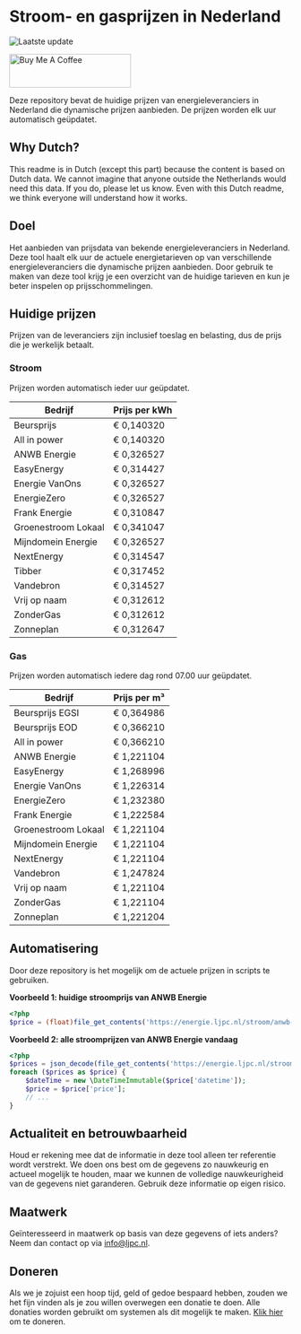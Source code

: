 # Stroom- en gasprijzen in Nederland

![Laatste update](https://img.shields.io/badge/laatste%20update-2025--06--15%2021%3A00%20CET-brightgreen)

<a href="https://www.buymeacoffee.com/Lars-" target="_blank"><img src="https://cdn.buymeacoffee.com/buttons/v2/default-orange.png" alt="Buy Me A Coffee" height="60" style="height: 60px !important;width: 217px !important;" ></a>

Deze repository bevat de huidige prijzen van energieleveranciers in Nederland die dynamische prijzen aanbieden. De prijzen worden elk uur automatisch geüpdatet.

## Why Dutch?

This readme is in Dutch (except this part) because the content is based on Dutch data. We cannot imagine that anyone outside the Netherlands would need this data. If you do, please let us know. Even with this Dutch readme, we think
everyone will understand how it works.

## Doel

Het aanbieden van prijsdata van bekende energieleveranciers in Nederland. Deze tool haalt elk uur de actuele energietarieven op van verschillende energieleveranciers die dynamische prijzen aanbieden. Door gebruik te maken van deze tool
krijg je een overzicht van de huidige tarieven en kun je beter inspelen op prijsschommelingen.

## Huidige prijzen

Prijzen van de leveranciers zijn inclusief toeslag en belasting, dus de prijs die je werkelijk betaalt.

### Stroom

Prijzen worden automatisch ieder uur geüpdatet.

 Bedrijf | Prijs per kWh 
---------|---------------
Beursprijs | € 0,140320
All in power | € 0,140320
ANWB Energie | € 0,326527
EasyEnergy | € 0,314427
Energie VanOns | € 0,326527
EnergieZero | € 0,326527
Frank Energie | € 0,310847
Groenestroom Lokaal | € 0,341047
Mijndomein Energie | € 0,326527
NextEnergy | € 0,314547
Tibber | € 0,317452
Vandebron | € 0,314527
Vrij op naam | € 0,312612
ZonderGas | € 0,312612
Zonneplan | € 0,312647


### Gas

Prijzen worden automatisch iedere dag rond 07.00 uur geüpdatet.

 Bedrijf | Prijs per m³ 
---------|--------------
Beursprijs EGSI | € 0,364986
Beursprijs EOD | € 0,366210
All in power | € 0,366210
ANWB Energie | € 1,221104
EasyEnergy | € 1,268996
Energie VanOns | € 1,226314
EnergieZero | € 1,232380
Frank Energie | € 1,222584
Groenestroom Lokaal | € 1,221104
Mijndomein Energie | € 1,221104
NextEnergy | € 1,221104
Vandebron | € 1,247824
Vrij op naam | € 1,221104
ZonderGas | € 1,221104
Zonneplan | € 1,221204


## Automatisering

Door deze repository is het mogelijk om de actuele prijzen in scripts te gebruiken.

**Voorbeeld 1: huidige stroomprijs van ANWB Energie**

```php
<?php
$price = (float)file_get_contents('https://energie.ljpc.nl/stroom/anwb-energie-nu.txt');

```

**Voorbeeld 2: alle stroomprijzen van ANWB Energie vandaag**

```php
<?php
$prices = json_decode(file_get_contents('https://energie.ljpc.nl/stroom/all-in-power-vandaag.json'),true);
foreach ($prices as $price) {
    $dateTime = new \DateTimeImmutable($price['datetime']);
    $price = $price['price'];
    // ...
}
```

## Actualiteit en betrouwbaarheid

Houd er rekening mee dat de informatie in deze tool alleen ter referentie wordt verstrekt. We doen ons best om de gegevens zo nauwkeurig en actueel mogelijk te houden, maar we kunnen de volledige nauwkeurigheid van de gegevens niet
garanderen. Gebruik deze informatie op eigen risico.

## Maatwerk

Geïnteresseerd in maatwerk op basis van deze gegevens of iets anders? Neem dan contact op
via [info@ljpc.nl](mailto:info@ljpc.nl?subject=Energie%20prijzen).

## Doneren

Als we je zojuist een hoop tijd, geld of gedoe bespaard hebben, zouden we het fijn vinden als je zou willen overwegen een
donatie te doen. Alle donaties worden gebruikt om systemen als dit mogelijk te
maken. [Klik hier](https://www.buymeacoffee.com/Lars-) om te doneren.
